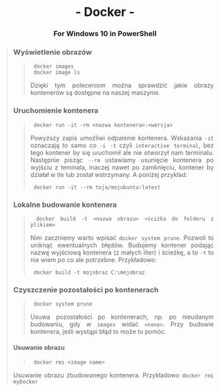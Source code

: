 <div align="center">

# - Docker -
### For Windows 10 in PowerShell

<div align="justify">

>### Wyświetlenie obrazów
>>      docker images
>>      docker image ls
>> Dzięki tym poleceniom można sprawdzić jakie obrazy kontenerów są dostępne na naszej maszynie.
>
>### Uruchomienie kontenera
>>      docker run -it -rm <nazwa kontenera>:<wersja>
>> Powyższy zapis umożliwi odpalenie kontenera. Wskazania `-it` oznaczają to samo co `-i -t` czyli `interactive terminal`, bez tego kontener by się uruchomił ale nie otworzył nam terminalu. Następnie pisząc `--rm` ustawiamy usunięcie kontenera po wyjściu z teminala, inaczej nawet po zamknięciu, kontener by działał w tle lub został wstrzymany. A poniżej przykład:
>>
>>      docker run -it --rm toja/mojubuntu:latest
>>      
>### Lokalne budowanie kontenera
>>      docker build -t <nazwa obrazu> <ściżka do folderu z plikiem>
>>Nim zaczniemy warto wpisać ```docker system prune```. Pozwoli to uniknąć ewentualnych błędów. Budujemy kontener podając nazwę wyjściową kontenera (z małych liter) i ścieżkę, a to `-t` to nie wiem po co ale potrzebne. Przykładowo:
>>      
>>      docker build -t mojobraz C:\mojobraz
>>      
>### Czyszczenie pozostałości po kontenerach
>>      docker system prune
>>Usuwa pozostałości po kontenerach, np. po nieudanym budowaniu, gdy w `images` widać `<none>`. Przy budowie kontenera, jeśli wystąpi błąd to może to pomóc.
>
>#### Usuwanie obrazu
>>      docker rmi <image name>
> Usuwanie obrazu zbudowanego kontenera. Przykładowo ```docker rmi myDocker```
>
